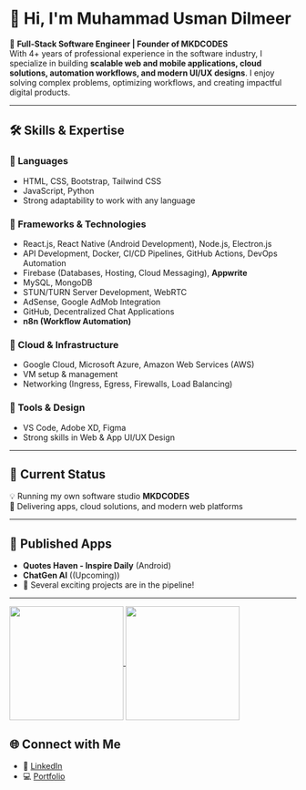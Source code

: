 # 👋 Hi, I'm Muhammad Usman Dilmeer  

🚀 **Full-Stack Software Engineer | Founder of MKDCODES**  
With 4+ years of professional experience in the software industry, I specialize in building **scalable web and mobile applications, cloud solutions, automation workflows, and modern UI/UX designs**. I enjoy solving complex problems, optimizing workflows, and creating impactful digital products.  

---

## 🛠️ Skills & Expertise  

### 🔹 Languages  
- HTML, CSS, Bootstrap, Tailwind CSS  
- JavaScript, Python  
- Strong adaptability to work with any language  

### 🔹 Frameworks & Technologies  
- React.js, React Native (Android Development), Node.js, Electron.js  
- API Development, Docker, CI/CD Pipelines, GitHub Actions, DevOps Automation  
- Firebase (Databases, Hosting, Cloud Messaging), **Appwrite**  
- MySQL, MongoDB  
- STUN/TURN Server Development, WebRTC  
- AdSense, Google AdMob Integration  
- GitHub, Decentralized Chat Applications  
- **n8n (Workflow Automation)**  

### 🔹 Cloud & Infrastructure  
- Google Cloud, Microsoft Azure, Amazon Web Services (AWS)  
- VM setup & management  
- Networking (Ingress, Egress, Firewalls, Load Balancing)  

### 🔹 Tools & Design  
- VS Code, Adobe XD, Figma  
- Strong skills in Web & App UI/UX Design  

---

## 💼 Current Status  
💡 Running my own software studio **MKDCODES**  
📱 Delivering apps, cloud solutions, and modern web platforms  

---

## 📲 Published Apps  
- **Quotes Haven - Inspire Daily** (Android)  
- **ChatGen AI** ((Upcoming))  
- 🌟 Several exciting projects are in the pipeline!  

---

<a href="https://github.com/anuraghazra/github-readme-stats">
  <img height=200 align="center" src="https://github-readme-stats-self-omega-64.vercel.app/api?username=usmandilmeer" />
</a>
<a href="https://github.com/anuraghazra/convoychat">
  <img height=200 align="center" src="https://github-readme-stats-self-omega-64.vercel.app/api/top-langs?username=usmandilmeer&layout=compact&langs_count=8&card_width=320" />
</a>

## 🌐 Connect with Me  
- 🔗 [LinkedIn](https://www.linkedin.com/in/usmandilmeer/)  
- 💻 [Portfolio](https://mkdcodes.com/)  
